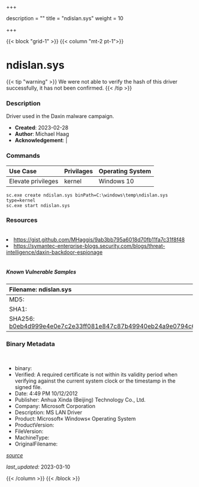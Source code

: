 +++

description = ""
title = "ndislan.sys"
weight = 10

+++


{{< block "grid-1" >}}
{{< column "mt-2 pt-1">}}




# ndislan.sys 


{{< tip "warning" >}}
We were not able to verify the hash of this driver successfully, it has not been confirmed.
{{< /tip >}}




### Description


Driver used in the Daxin malware campaign.


- **Created**: 2023-02-28
- **Author**: Michael Haag
- **Acknowledgement**:  | [](https://twitter.com/)

### Commands

| Use Case | Privilages | Operating System | 
|:---- | ---- | ---- |
| Elevate privileges | kernel | Windows 10 |

```
sc.exe create ndislan.sys binPath=C:\windows\temp\ndislan.sys type=kernel
sc.exe start ndislan.sys
```

### Resources
<br>


<li><a href="https://gist.github.com/MHaggis/9ab3bb795a6018d70fb11fa7c31f8f48">https://gist.github.com/MHaggis/9ab3bb795a6018d70fb11fa7c31f8f48</a></li>

<li><a href="https://symantec-enterprise-blogs.security.com/blogs/threat-intelligence/daxin-backdoor-espionage">https://symantec-enterprise-blogs.security.com/blogs/threat-intelligence/daxin-backdoor-espionage</a></li>


<br>


##### Known Vulnerable Samples

| Filename: ndislan.sys |
|:---- |
|MD5: <a href="https://www.virustotal.com/gui/file/{&#39;Filename&#39;: &#39;ndislan.sys&#39;, &#39;MD5&#39;: &#39;&#39;, &#39;SHA1&#39;: &#39;&#39;, &#39;SHA256&#39;: &#39;b0eb4d999e4e0e7c2e33ff081e847c87b49940eb24a9e0794c6aa9516832c427&#39;}"></a>|
|SHA1: <a href="https://www.virustotal.com/gui/file/{&#39;Filename&#39;: &#39;ndislan.sys&#39;, &#39;MD5&#39;: &#39;&#39;, &#39;SHA1&#39;: &#39;&#39;, &#39;SHA256&#39;: &#39;b0eb4d999e4e0e7c2e33ff081e847c87b49940eb24a9e0794c6aa9516832c427&#39;}"></a>|
|SHA256: <a href="https://www.virustotal.com/gui/file/{&#39;Filename&#39;: &#39;ndislan.sys&#39;, &#39;MD5&#39;: &#39;&#39;, &#39;SHA1&#39;: &#39;&#39;, &#39;SHA256&#39;: &#39;b0eb4d999e4e0e7c2e33ff081e847c87b49940eb24a9e0794c6aa9516832c427&#39;}">b0eb4d999e4e0e7c2e33ff081e847c87b49940eb24a9e0794c6aa9516832c427</a>|




### Binary Metadata
<br>

- binary: 
- Verified: A required certificate is not within its validity period when verifying against the current system clock or the timestamp in the signed file.
- Date: 4:49 PM 10/12/2012
- Publisher: Anhua Xinda (Beijing) Technology Co., Ltd.
- Company: Microsoft Corporation
- Description: MS LAN Driver
- Product: Microsoft« Windows« Operating System
- ProductVersion: 
- FileVersion: 
- MachineType: 
- OriginalFilename: 

[*source*](https://github.com/magicsword-io/LOLDrivers/tree/main/yaml/ndislan.sys.yml)

*last_updated:* 2023-03-10


{{< /column >}}
{{< /block >}}
